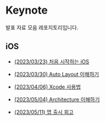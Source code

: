 
# Keynote
발표 자료 모음 레포지토리입니다.

## iOS

- [(2023/03/23) 처음 시작하는 iOS](2023/iOS/2023-03-23-Onboarding-iOS/2023-03-23-Onboarding-iOS.md) 

- [(2023/03/30) Auto Layout 이해하기](2023/iOS/2023-03-30-Understanding-Auto-Layout/2023-03-30-Understanding-Auto-Layout.md) 

- [(2023/04/06) Xcode 사용법]() 

- [(2023/05/04) Architecture 이해하기]()

- [(2023/05/11) 앱 출시 회고]()